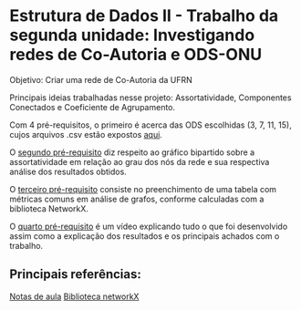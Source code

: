 # Estrutura de Dados II - Trabalho da segunda unidade: Investigando redes de Co-Autoria e ODS-ONU
Objetivo: Criar uma rede de Co-Autoria da UFRN

Principais ideias trabalhadas nesse projeto: Assortatividade, Componentes Conectados e Coeficiente de Agrupamento.

Com 4 pré-requisitos, o primeiro é acerca das ODS escolhidas (3, 7, 11, 15), cujos arquivos .csv estão expostos [aqui](./requisito1/).

O [segundo pré-requisito](./requisito2/) diz respeito ao gráfico bipartido sobre a assortatividade em relação ao grau dos nós da rede e sua respectiva análise dos resultados obtidos.

O [terceiro pré-requisito](./requisito3/) consiste no preenchimento de uma tabela com métricas comuns em análise de grafos, conforme calculadas com a biblioteca NetworkX.

O [quarto pré-requisito](link) é um vídeo explicando tudo o que foi desenvolvido assim como a explicação dos resultados e os principais achados com o trabalho. 

## Principais referências:
[Notas de aula](https://github.com/ivanovitchm/datastructure?tab=readme-ov-file)
[Biblioteca networkX](https://networkx.org/)
